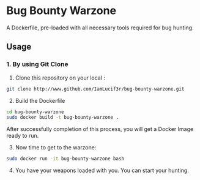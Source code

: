 # Bug Bounty Warzone

A Dockerfile, pre-loaded with all necessary tools required for bug hunting. 

## Usage

### 1. By using Git Clone

1. Clone this repository on your local :

```bash
git clone http://www.github.com/IamLucif3r/bug-bounty-warzone.git
```
2. Build the Dockerfile

```bash
cd bug-bounty-warzone
sudo docker build -t bug-bounty-warzone .
```
After successfully completion of this process, you will get a Docker Image ready to run. 

3. Now time to get to the warzone:

```bash
sudo docker run -it bug-bounty-warzone bash
```

4. You have your weapons loaded with you. You can start your hunting. 